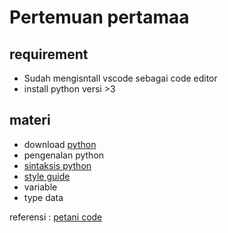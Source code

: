 # Pertemuan pertamaa

## requirement 
- Sudah mengisntall vscode sebagai code editor
- install python versi >3

## materi
- download [python](https://www.python.org/ftp/python/3.12.0/python-3.12.0-amd64.exe)
- pengenalan python
- [sintaksis python](https://www.petanikode.com/python-sintaks/)
- [style guide](https://google.github.io/styleguide/pyguide.html)
- variable
- type data
  
referensi : [petani code](https://www.petanikode.com/tutorial/python/)